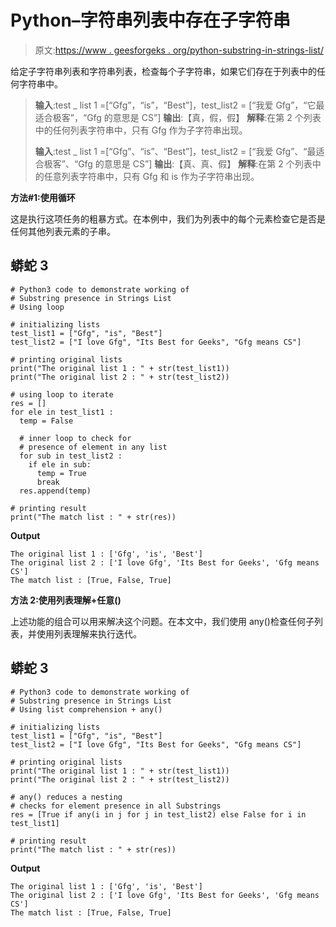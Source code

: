 # Python–字符串列表中存在子字符串

> 原文:[https://www . geesforgeks . org/python-substring-in-strings-list/](https://www.geeksforgeeks.org/python-substring-presence-in-strings-list/)

给定子字符串列表和字符串列表，检查每个子字符串，如果它们存在于列表中的任何字符串中。

> **输入**:test _ list 1 =[“Gfg”，“is”，“Best”]，test_list2 = [“我爱 Gfg”，“它最适合极客”，“Gfg 的意思是 CS”]
> **输出**:【真，假，假】
> **解释**:在第 2 个列表中的任何列表字符串中，只有 Gfg 作为子字符串出现。
> 
> **输入**:test _ list 1 =[“Gfg”、“is”、“Best”]，test_list2 = [“我爱 Gfg”、“最适合极客”、“Gfg 的意思是 CS”]
> **输出**:【真、真、假】
> **解释**:在第 2 个列表中的任意列表字符串中，只有 Gfg 和 is 作为子字符串出现。

**方法#1:使用循环**

这是执行这项任务的粗暴方式。在本例中，我们为列表中的每个元素检查它是否是任何其他列表元素的子串。

## 蟒蛇 3

```
# Python3 code to demonstrate working of 
# Substring presence in Strings List
# Using loop

# initializing lists
test_list1 = ["Gfg", "is", "Best"]
test_list2 = ["I love Gfg", "Its Best for Geeks", "Gfg means CS"]

# printing original lists
print("The original list 1 : " + str(test_list1))
print("The original list 2 : " + str(test_list2))

# using loop to iterate
res = []
for ele in test_list1 :
  temp = False

  # inner loop to check for
  # presence of element in any list
  for sub in test_list2 :
    if ele in sub:
      temp = True
      break    
  res.append(temp)

# printing result 
print("The match list : " + str(res))
```

**Output**

```
The original list 1 : ['Gfg', 'is', 'Best']
The original list 2 : ['I love Gfg', 'Its Best for Geeks', 'Gfg means CS']
The match list : [True, False, True]

```

**方法 2:使用列表理解+任意()**

上述功能的组合可以用来解决这个问题。在本文中，我们使用 any()检查任何子列表，并使用列表理解来执行迭代。

## 蟒蛇 3

```
# Python3 code to demonstrate working of 
# Substring presence in Strings List
# Using list comprehension + any()

# initializing lists
test_list1 = ["Gfg", "is", "Best"]
test_list2 = ["I love Gfg", "Its Best for Geeks", "Gfg means CS"]

# printing original lists
print("The original list 1 : " + str(test_list1))
print("The original list 2 : " + str(test_list2))

# any() reduces a nesting
# checks for element presence in all Substrings
res = [True if any(i in j for j in test_list2) else False for i in test_list1]

# printing result 
print("The match list : " + str(res))
```

**Output**

```
The original list 1 : ['Gfg', 'is', 'Best']
The original list 2 : ['I love Gfg', 'Its Best for Geeks', 'Gfg means CS']
The match list : [True, False, True]

```